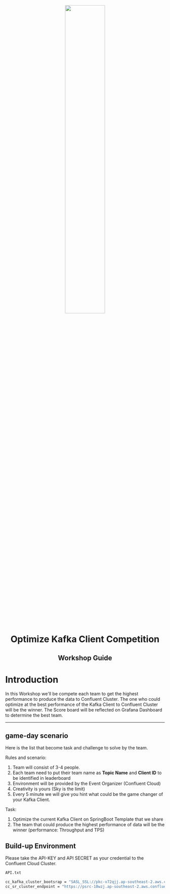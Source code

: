 <div align="center" padding=25px>
    <img src="images/confluent.png" width=50% height=50%>
</div>

# <div align="center">Optimize Kafka Client Competition</div>

## <div align="center">Workshop Guide</div>

# Introduction

In this Workshop we'll be compete each team to get the highest performance to produce the data to Confluent Cluster. The one who could optimize at the best performance of the Kafka Client to Confluent Cluster will be the winner. The Score board will be reflected on Grafana Dashboard to determine the best team. 

---

## game-day scenario

Here is the list that become task and challenge to solve by the team.

Rules and scenario:
1. Team will consist of 3-4 people.
2. Each team need to put their team name as **Topic Name** and **Client ID** to be identified in leaderboard
3. Environment will be provided by the Event Organizer (Confluent Cloud)
4. Creativity is yours (Sky is the limit)
5. Every 5 minute we will give you hint what could be the game changer of your Kafka Client.
   
Task:
1. Optimize the current Kafka Client on SpringBoot Template that we share
2. The team that could produce the highest performance of data will be the winner (performance: Throughput and TPS)

## Build-up Environment

Please take the API-KEY and API SECRET as your credential to the Confluent Cloud Cluster.

```bash
API.txt
```

```bash
cc_kafka_cluster_bootsrap = "SASL_SSL://pkc-v72qjj.ap-southeast-2.aws.confluent.cloud:9092"
cc_sr_cluster_endpoint = "https://psrc-10wzj.ap-southeast-2.aws.confluent.cloud"
```
